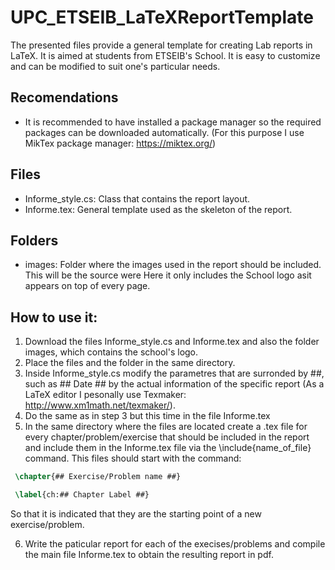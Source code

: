 # UPC_ETSEIB_LaTeXReportTemplate

The presented files provide a general template for creating Lab reports in LaTeX. It is aimed at students from ETSEIB's School.
It is easy to customize and can be modified to suit one's particular needs.

## Recomendations
- It is recommended to have installed a package manager so the required packages can be downloaded automatically. (For this purpose I use MikTex package manager: https://miktex.org/)

## Files
- Informe_style.cs: Class that contains the report layout.
- Informe.tex: General template used as the skeleton of the report.

## Folders
- images: Folder where the images used in the report should be included. This will be the source were  Here it only includes the School logo asit appears on top of every page.

## How to use it:
1. Download the files Informe_style.cs and Informe.tex and also the folder images, which contains the school's logo.
2. Place the files and the folder in the same directory.
3. Inside Informe_style.cs modify the parametres that are surronded by ##, such as ## Date ## by the actual information of the specific report (As a LaTeX editor I pesonally use Texmaker: http://www.xm1math.net/texmaker/).
4. Do the same as in step 3 but this time in the file Informe.tex
5. In the same directory where the files are located create a .tex file for every chapter/problem/exercise that should be included in the report and include them in the Informe.tex file via the \include{name_of_file} command. This files should start with the command:

 ``` latex
  \chapter{## Exercise/Problem name ##}
 
  \label{ch:## Chapter Label ##}
 ```
 So that it is indicated that they are the starting point of a new exercise/problem.

6. Write the paticular report for each of the execises/problems and compile the main file Informe.tex to obtain the resulting report in pdf. 
